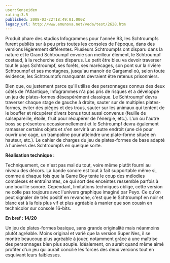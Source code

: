```yaml
---
user:Kenseiden
rating:3.5
published: 2008-03-22T18:49:01.000Z
legacy_url: http://www.emunova.net/veda/test/2628.htm
---
```

Produit phare des studios Infogrammes pour l'année 93, les Schtroumpfs furent publiés sur à peu près toutes les consoles de l'époque, dans des versions légèrement différentes. Plusieurs Schtroumpfs ont disparu dans la nature et le Grand Schtroumpf envoie son meilleur élément, le Schtroumpf costaud, à la recherche des disparus. Le petit être bleu va devoir traverser tout le pays Schtroumpf, ses forêts, ses marécages, son pont sur la rivière Schtroumpf et ses montagnes, jusqu'au manoir de Gargamel où, selon toute évidence, les Schtroumpfs manquants devraient être retenus prisonniers.  

  

Bien que, ou justement parce qu'il utilise des personnages connus des deux côtés de l'Atlantique, Infogrammes n'a pas pris de risques et a développé un jeu de plates-formes désespérément classique. Le Schtroumpf devra traverser chaque stage de gauche à droite, sauter sur de multiples plates-formes, éviter des pièges et des trous, sauter sur les animaux qui tentent de le bouffer et récupérer divers bonus tout aussi convenus (feuille de salsepareille, étoile, fruit pour récupérer de l'énergie, etc.). L'un ou l'autre boss se présentera occasionnellement et le Schtroumpf devra également ramasser certains objets et s'en servir à un autre endroit (une clé pour ouvrir une cage, un trampoline pour atteindre une plate-forme située en hauteur, etc.). Le cahier de charges du jeu de plates-formes de base adapté à l'univers des Schtroumpfs en quelque sorte.  

  

**Réalisation technique :**   

Techniquement, ce n'est pas mal du tout, voire même plutôt fourni au niveau des décors. La bande sonore est tout à fait supportable même si, comme à chaque fois que la Game Boy tente le coup des mélodies complexes et entraînantes, ce qui sort des enceintes ressemble parfois à une bouillie sonore. Cependant, limitations techniques oblige, cette version ne colle pas toujours avec l'univers graphique imaginé par Peyo. Ce qu'on peut signaler de très positif en revanche, c'est que le Schtroumpf en noir et blanc est à la fois plus vif et plus agréable à manier que son cousin en technicolor sur console 16-bits.  

  

**En bref : 14/20**   

Un jeu de plates-formes basique, sans grande originalité mais néanmoins plutôt agréable. Moins original et varié que la version Super Nes, il se montre beaucoup plus agréable à jouer, notamment grâce à une maîtrise des personnages bien plus souple. Idéalement, on aurait quand même aimé profiter d'un jeu qui aurait concilié les forces des deux versions tout en esquivant leurs faiblesses.
